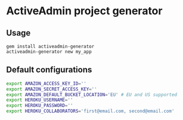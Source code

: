 # ActiveAdmin project generator

## Usage

```
gem install activeadmin-generator
activeadmin-generator new my_app
```

## Default configurations

```bash
export AMAZON_ACCESS_KEY_ID=''
export AMAZON_SECRET_ACCESS_KEY=''
export AMAZON_DEFAULT_BUCKET_LOCATION='EU' # EU and US supported
export HEROKU_USERNAME=''
export HEROKU_PASSWORD=''
export HEROKU_COLLABORATORS='first@email.com, second@email.com'
```
